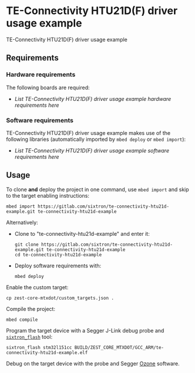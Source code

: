 # TE-Connectivity HTU21D(F) driver usage example
TE-Connectivity HTU21D(F) driver usage example

## Requirements
### Hardware requirements
The following boards are required:
- *List TE-Connectivity HTU21D(F) driver usage example hardware requirements here*

### Software requirements
TE-Connectivity HTU21D(F) driver usage example makes use of the following libraries (automatically
imported by `mbed deploy` or `mbed import`):
- *List TE-Connectivity HTU21D(F) driver usage example software requirements here*

## Usage
To clone **and** deploy the project in one command, use `mbed import` and skip to the
target enabling instructions:
```shell
mbed import https://gitlab.com/sixtron/te-connectivity-htu21d-example.git te-connectivity-htu21d-example
```

Alternatively:

- Clone to "te-connectivity-htu21d-example" and enter it:
  ```shell
  git clone https://gitlab.com/sixtron/te-connectivity-htu21d-example.git te-connectivity-htu21d-example
  cd te-connectivity-htu21d-example
  ```

- Deploy software requirements with:
  ```shell
  mbed deploy
  ```

Enable the custom target:
```shell
cp zest-core-mtxdot/custom_targets.json .
```

Compile the project:
```shell
mbed compile
```

Program the target device with a Segger J-Link debug probe and
[`sixtron_flash`](https://gitlab.com/catie_6tron/6tron-flash) tool:
```shell
sixtron_flash stm32l151cc BUILD/ZEST_CORE_MTXDOT/GCC_ARM/te-connectivity-htu21d-example.elf
```

Debug on the target device with the probe and Segger
[Ozone](https://www.segger.com/products/development-tools/ozone-j-link-debugger)
software.

